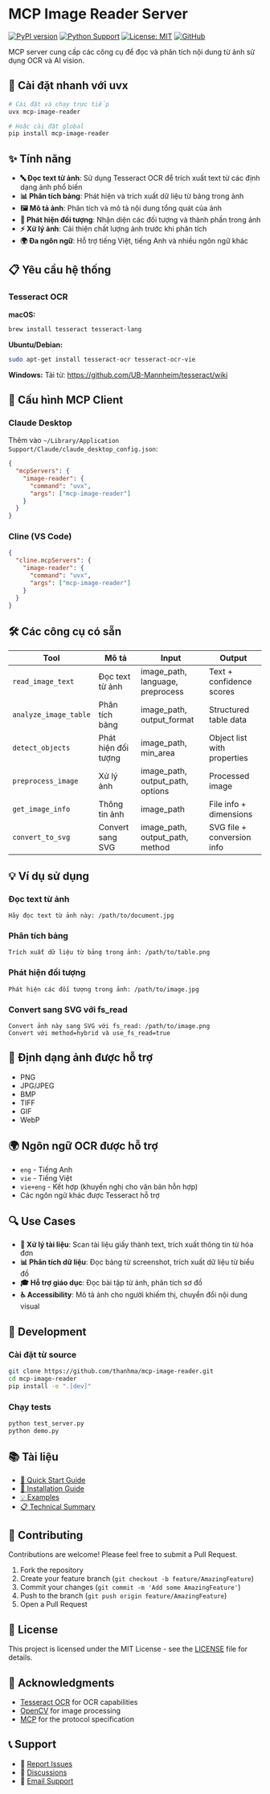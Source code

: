 # MCP Image Reader Server

[![PyPI version](https://badge.fury.io/py/mcp-image-reader.svg)](https://badge.fury.io/py/mcp-image-reader)
[![Python Support](https://img.shields.io/pypi/pyversions/mcp-image-reader.svg)](https://pypi.org/project/mcp-image-reader/)
[![License: MIT](https://img.shields.io/badge/License-MIT-yellow.svg)](https://opensource.org/licenses/MIT)
[![GitHub](https://img.shields.io/github/stars/thanhma/mcp-image-reader?style=social)](https://github.com/thanhma/mcp-image-reader)

MCP server cung cấp các công cụ để đọc và phân tích nội dung từ ảnh sử dụng OCR và AI vision.

## 🚀 Cài đặt nhanh với uvx

```bash
# Cài đặt và chạy trực tiếp
uvx mcp-image-reader

# Hoặc cài đặt global
pip install mcp-image-reader
```

## ✨ Tính năng

- **🔤 Đọc text từ ảnh**: Sử dụng Tesseract OCR để trích xuất text từ các định dạng ảnh phổ biến
- **📊 Phân tích bảng**: Phát hiện và trích xuất dữ liệu từ bảng trong ảnh
- **🖼️ Mô tả ảnh**: Phân tích và mô tả nội dung tổng quát của ảnh
- **🎯 Phát hiện đối tượng**: Nhận diện các đối tượng và thành phần trong ảnh
- **⚡ Xử lý ảnh**: Cải thiện chất lượng ảnh trước khi phân tích
- **🌍 Đa ngôn ngữ**: Hỗ trợ tiếng Việt, tiếng Anh và nhiều ngôn ngữ khác

## 📋 Yêu cầu hệ thống

### Tesseract OCR

**macOS:**
```bash
brew install tesseract tesseract-lang
```

**Ubuntu/Debian:**
```bash
sudo apt-get install tesseract-ocr tesseract-ocr-vie
```

**Windows:**
Tải từ: https://github.com/UB-Mannheim/tesseract/wiki

## 🔧 Cấu hình MCP Client

### Claude Desktop

Thêm vào `~/Library/Application Support/Claude/claude_desktop_config.json`:

```json
{
  "mcpServers": {
    "image-reader": {
      "command": "uvx",
      "args": ["mcp-image-reader"]
    }
  }
}
```

### Cline (VS Code)

```json
{
  "cline.mcpServers": {
    "image-reader": {
      "command": "uvx", 
      "args": ["mcp-image-reader"]
    }
  }
}
```

## 🛠️ Các công cụ có sẵn

| Tool | Mô tả | Input | Output |
|------|-------|-------|--------|
| `read_image_text` | Đọc text từ ảnh | image_path, language, preprocess | Text + confidence scores |
| `analyze_image_table` | Phân tích bảng | image_path, output_format | Structured table data |
| `detect_objects` | Phát hiện đối tượng | image_path, min_area | Object list with properties |
| `preprocess_image` | Xử lý ảnh | image_path, output_path, options | Processed image |
| `get_image_info` | Thông tin ảnh | image_path | File info + dimensions |
| `convert_to_svg` | Convert sang SVG | image_path, output_path, method | SVG file + conversion info |

## 💡 Ví dụ sử dụng

### Đọc text từ ảnh
```
Hãy đọc text từ ảnh này: /path/to/document.jpg
```

### Phân tích bảng
```
Trích xuất dữ liệu từ bảng trong ảnh: /path/to/table.png
```

### Phát hiện đối tượng
```
Phát hiện các đối tượng trong ảnh: /path/to/image.jpg
```

### Convert sang SVG với fs_read
```
Convert ảnh này sang SVG với fs_read: /path/to/image.png
Convert với method=hybrid và use_fs_read=true
```

## 🎨 Định dạng ảnh được hỗ trợ

- PNG
- JPG/JPEG  
- BMP
- TIFF
- GIF
- WebP

## 🌍 Ngôn ngữ OCR được hỗ trợ

- `eng` - Tiếng Anh
- `vie` - Tiếng Việt
- `vie+eng` - Kết hợp (khuyến nghị cho văn bản hỗn hợp)
- Các ngôn ngữ khác được Tesseract hỗ trợ

## 🔍 Use Cases

- **📄 Xử lý tài liệu**: Scan tài liệu giấy thành text, trích xuất thông tin từ hóa đơn
- **📊 Phân tích dữ liệu**: Đọc bảng từ screenshot, trích xuất dữ liệu từ biểu đồ  
- **🎓 Hỗ trợ giáo dục**: Đọc bài tập từ ảnh, phân tích sơ đồ
- **♿ Accessibility**: Mô tả ảnh cho người khiếm thị, chuyển đổi nội dung visual

## 🚀 Development

### Cài đặt từ source

```bash
git clone https://github.com/thanhma/mcp-image-reader.git
cd mcp-image-reader
pip install -e ".[dev]"
```

### Chạy tests

```bash
python test_server.py
python demo.py
```

## 📚 Tài liệu

- [📖 Quick Start Guide](QUICKSTART.md)
- [🔧 Installation Guide](INSTALLATION.md) 
- [💡 Examples](examples.md)
- [📋 Technical Summary](SUMMARY.md)

## 🤝 Contributing

Contributions are welcome! Please feel free to submit a Pull Request.

1. Fork the repository
2. Create your feature branch (`git checkout -b feature/AmazingFeature`)
3. Commit your changes (`git commit -m 'Add some AmazingFeature'`)
4. Push to the branch (`git push origin feature/AmazingFeature`)
5. Open a Pull Request

## 📄 License

This project is licensed under the MIT License - see the [LICENSE](LICENSE) file for details.

## 🙏 Acknowledgments

- [Tesseract OCR](https://github.com/tesseract-ocr/tesseract) for OCR capabilities
- [OpenCV](https://opencv.org/) for image processing
- [MCP](https://modelcontextprotocol.io/) for the protocol specification

## 📞 Support

- 🐛 [Report Issues](https://github.com/thanhma/mcp-image-reader/issues)
- 💬 [Discussions](https://github.com/thanhma/mcp-image-reader/discussions)
- 📧 [Email Support](mailto:thanhma@example.com)

